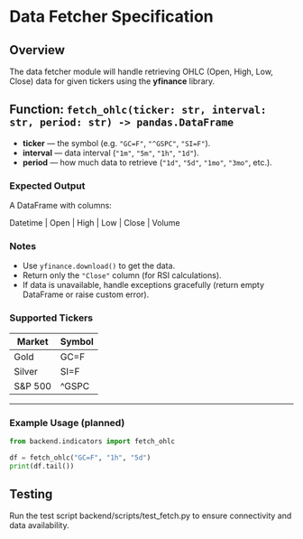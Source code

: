 # Data Fetcher Specification

## Overview
The data fetcher module will handle retrieving OHLC (Open, High, Low, Close) data for given tickers using the **yfinance** library.

## Function: `fetch_ohlc(ticker: str, interval: str, period: str) -> pandas.DataFrame`
- **ticker** — the symbol (e.g. `"GC=F"`, `"^GSPC"`, `"SI=F"`).
- **interval** — data interval (`"1m"`, `"5m"`, `"1h"`, `"1d"`).
- **period** — how much data to retrieve (`"1d"`, `"5d"`, `"1mo"`, `"3mo"`, etc.).

### Expected Output
A DataFrame with columns:

Datetime | Open | High | Low | Close | Volume


### Notes
- Use `yfinance.download()` to get the data.
- Return only the `"Close"` column (for RSI calculations).
- If data is unavailable, handle exceptions gracefully (return empty DataFrame or raise custom error).

### Supported Tickers
| Market | Symbol |
|---------|---------|
| Gold    | GC=F |
| Silver  | SI=F |
| S&P 500 | ^GSPC |

---
### Example Usage (planned)
```python
from backend.indicators import fetch_ohlc

df = fetch_ohlc("GC=F", "1h", "5d")
print(df.tail())
```

## Testing

Run the test script backend/scripts/test_fetch.py to ensure connectivity and data availability.